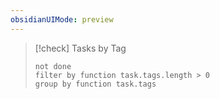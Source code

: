 ```yaml
---
obsidianUIMode: preview
---
```

> [!check] Tasks by Tag
> ```tasks
> not done
> filter by function task.tags.length > 0
> group by function task.tags
> ```
